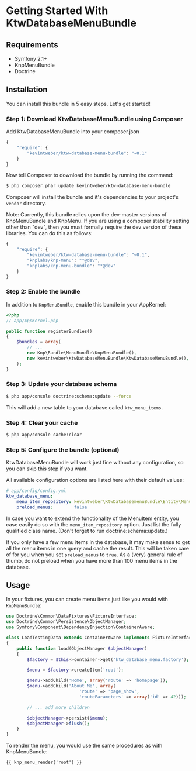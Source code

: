Getting Started With KtwDatabaseMenuBundle
==========================================

## Requirements

* Symfony 2.1+
* KnpMenuBundle
* Doctrine

## Installation

You can install this bundle in 5 easy steps.  Let's get started!

### Step 1: Download KtwDatabaseMenuBundle using Composer

Add KtwDatabaseMenuBundle into your composer.json

``` js
{
    "require": {
        "kevintweber/ktw-database-menu-bundle": "~0.1"
    }
}
```

Now tell Composer to download the bundle by running the command:

``` bash
$ php composer.phar update kevintweber/ktw-database-menu-bundle
```

Composer will install the bundle and it's dependencies to your project's
`vendor` directory.

Note: Currently, this bundle relies upon the dev-master versions of
KnpMenuBundle and KnpMenu.  If you are using a composer stability setting
other than "dev", then you must formally require the dev version of
these libraries.  You can do this as follows:

``` js
{
    "require": {
        "kevintweber/ktw-database-menu-bundle": "~0.1",
        "knplabs/knp-menu": "*@dev",
        "knplabs/knp-menu-bundle": "*@dev"
    }
}
```


### Step 2: Enable the bundle

In addition to `KnpMenuBundle`, enable this bundle in your AppKernel:

``` php
<?php
// app/AppKernel.php

public function registerBundles()
{
    $bundles = array(
        // ...
        new Knp\Bundle\MenuBundle\KnpMenuBundle(),
        new kevintweber\KtwDatabaseMenuBundle\KtwDatabaseMenuBundle(),
    );
}
```

### Step 3: Update your database schema

``` bash
$ php app/console doctrine:schema:update --force
```

This will add a new table to your database called `ktw_menu_items`.

### Step 4: Clear your cache

``` bash
$ php app/console cache:clear
```

### Step 5: Configure the bundle (optional)

KtwDatabaseMenuBundle will work just fine without any configuration, so
you can skip this step if you want.

All available configuration options are listed here with their default values:

``` yaml
# app/config/config.yml
ktw_database_menu:
    menu_item_repository: kevintweber\KtwDatabasemenuBundle\Entity\MenuItem
    preload_menus:        false
```

In case you want to extend the functionality of the MenuItem entity, you
case easily do so with the `menu_item_repository` option.  Just list the
fully qualified class name.  (Don't forget to run doctrine:schema:update.)

If you only have a few menu items in the database, it may make sense to get
all the menu items in one query and cache the result.  This will be taken
care of for you when you set `preload_menus` to `true`.  As a (very) general
rule of thumb, do not preload when you have more than 100 menu items in the
database.

## Usage

In your fixtures, you can create menu items just like you would with
`KnpMenuBundle`:

```php
use Doctrine\Common\DataFixtures\FixtureInterface;
use Doctrine\Common\Persistence\ObjectManager;
use Symfony\Component\DependencyInjection\ContainerAware;

class LoadTestingData extends ContainerAware implements FixtureInterface
{
    public function load(ObjectManager $objectManager)
    {
        $factory = $this->container->get('ktw_database_menu.factory');

        $menu = $factory->createItem('root');

        $menu->addChild('Home', array('route' => 'homepage'));
        $menu->addChild('About Me', array(
                            'route' => 'page_show',
                            'routeParameters' => array('id' => 42)));

        // ... add more children

        $objectManager->persist($menu);
        $objectManager->flush();
    }
}
```

To render the menu, you would use the same procedures as with KnpMenuBundle:

```jinja
{{ knp_menu_render('root') }}
```
